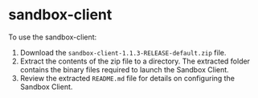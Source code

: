 # sandbox-client

To use the sandbox-client:

1. Download the `sandbox-client-1.1.3-RELEASE-default.zip` file. 
2. Extract the contents of the zip file to a directory. The extracted folder contains the binary files required to launch the Sandbox Client.
3. Review the extracted `README.md` file for details on configuring the Sandbox Client.

